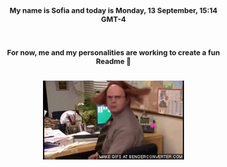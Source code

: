 


<div align="center">
<h3 >My name is Sofia and today is Monday, 13 September, 15:14 GMT-4</h3><br>
<h3 >For now, me and my personalities are working to create a fun Readme 👋
</h3><br>
<img src='img/dwight.gif' alt='working...'/>
</div>
